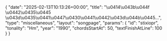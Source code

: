{
    "date": "2025-02-13T10:13:26+00:00",
    "title": "\u0414\u043b\u044f \u0442\u0435\u0445 \u043d\u0435\u0441\u0447\u0430\u0441\u0442\u043d\u044b\u0445...",
    "type": "miscellaneous",
    "layout": "songpage",
    "params": {
        "id": "stixiopr",
        "tonality": "Hm",
        "year": "1990",
        "chordsStartAt": 50,
        "textFinishAtLine": 100
    }
}